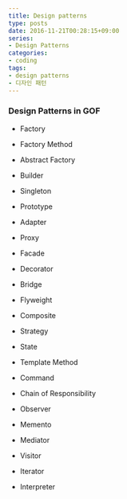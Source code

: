 ```yaml
---
title: Design patterns
type: posts
date: 2016-11-21T00:28:15+09:00
series:
- Design Patterns
categories:
- coding
tags:
- design patterns
- 디자인 패턴
---
```


### Design Patterns in GOF

- Factory
- Factory Method
- Abstract Factory
- Builder
- Singleton
- Prototype

- Adapter
- Proxy
- Facade
- Decorator
- Bridge
- Flyweight
- Composite

- Strategy
- State
- Template Method
- Command
- Chain of Responsibility
- Observer
- Memento
- Mediator
- Visitor
- Iterator
- Interpreter
